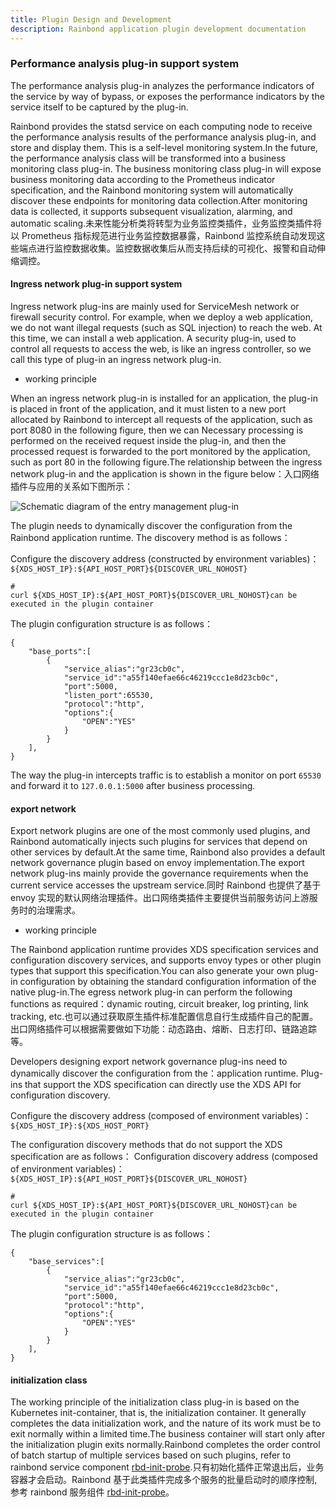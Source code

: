 ```yaml
---
title: Plugin Design and Development
description: Rainbond application plugin development documentation
---
```


### Performance analysis plug-in support system

The performance analysis plug-in analyzes the performance indicators of the service by way of bypass, or exposes the performance indicators by the service itself to be captured by the plug-in.

Rainbond provides the statsd service on each computing node to receive the performance analysis results of the performance analysis plug-in, and store and display them. This is a self-level monitoring system.In the future, the performance analysis class will be transformed into a business monitoring class plug-in. The business monitoring class plug-in will expose business monitoring data according to the Prometheus indicator specification, and the Rainbond monitoring system will automatically discover these endpoints for monitoring data collection.After monitoring data is collected, it supports subsequent visualization, alarming, and automatic scaling.未来性能分析类将转型为业务监控类插件，业务监控类插件将以 Prometheus 指标规范进行业务监控数据暴露，Rainbond 监控系统自动发现这些端点进行监控数据收集。监控数据收集后从而支持后续的可视化、报警和自动伸缩调控。

#### Ingress network plug-in support system

Ingress network plug-ins are mainly used for ServiceMesh network or firewall security control. For example, when we deploy a web application, we do not want illegal requests (such as SQL injection) to reach the web. At this time, we can install a web application. A security plug-in, used to control all requests to access the web, is like an ingress controller, so we call this type of plug-in an ingress network plug-in.

- working principle

When an ingress network plug-in is installed for an application, the plug-in is placed in front of the application, and it must listen to a new port allocated by Rainbond to intercept all requests of the application, such as port 8080 in the following figure, then we can Necessary processing is performed on the received request inside the plug-in, and then the processed request is forwarded to the port monitored by the application, such as port 80 in the following figure.The relationship between the ingress network plug-in and the application is shown in the figure below：入口网络插件与应用的关系如下图所示：

![Schematic diagram of the entry management plug-in](https://grstatic.oss-cn-shanghai.aliyuncs.com/images/other/net-ingress-plugin.png)

The plugin needs to dynamically discover the configuration from the Rainbond application runtime. The discovery method is as follows：

Configure the discovery address (constructed by environment variables)： `${XDS_HOST_IP}:${API_HOST_PORT}${DISCOVER_URL_NOHOST}`

```
#
curl ${XDS_HOST_IP}:${API_HOST_PORT}${DISCOVER_URL_NOHOST}can be executed in the plugin container
```

The plugin configuration structure is as follows：

```
{
    "base_ports":[
        {
            "service_alias":"gr23cb0c",
            "service_id":"a55f140efae66c46219ccc1e8d23cb0c",
            "port":5000,
            "listen_port":65530,
            "protocol":"http",
            "options":{
                "OPEN":"YES"
            }
        }
    ],
}
```

The way the plug-in intercepts traffic is to establish a monitor on port `65530` and forward it to `127.0.0.1:5000` after business processing.

#### export network

Export network plugins are one of the most commonly used plugins, and Rainbond automatically injects such plugins for services that depend on other services by default.At the same time, Rainbond also provides a default network governance plugin based on envoy implementation.The export network plug-ins mainly provide the governance requirements when the current service accesses the upstream service.同时 Rainbond 也提供了基于 envoy 实现的默认网络治理插件。出口网络类插件主要提供当前服务访问上游服务时的治理需求。

- working principle

The Rainbond application runtime provides XDS specification services and configuration discovery services, and supports envoy types or other plugin types that support this specification.You can also generate your own plug-in configuration by obtaining the standard configuration information of the native plug-in.The egress network plug-in can perform the following functions as required：dynamic routing, circuit breaker, log printing, link tracking, etc.也可以通过获取原生插件标准配置信息自行生成插件自己的配置。出口网络插件可以根据需要做如下功能：动态路由、熔断、日志打印、链路追踪等。

Developers designing export network governance plug-ins need to dynamically discover the configuration from the：application runtime. Plug-ins that support the XDS specification can directly use the XDS API for configuration discovery.

Configure the discovery address (composed of environment variables)： `${XDS_HOST_IP}:${XDS_HOST_PORT}`

The configuration discovery methods that do not support the XDS specification are as follows： Configuration discovery address (composed of environment variables)： `${XDS_HOST_IP}:${API_HOST_PORT}${DISCOVER_URL_NOHOST}`

```
#
curl ${XDS_HOST_IP}:${API_HOST_PORT}${DISCOVER_URL_NOHOST}can be executed in the plugin container
```

The plugin configuration structure is as follows：

```
{
    "base_services":[
        {
            "service_alias":"gr23cb0c",
            "service_id":"a55f140efae66c46219ccc1e8d23cb0c",
            "port":5000,
            "protocol":"http",
            "options":{
                "OPEN":"YES"
            }
        }
    ],
}
```

#### initialization class

The working principle of the initialization class plug-in is based on the Kubernetes init-container, that is, the initialization container. It generally completes the data initialization work, and the nature of its work must be to exit normally within a limited time.The business container will start only after the initialization plugin exits normally.Rainbond completes the order control of batch startup of multiple services based on such plugins, refer to rainbond service component [rbd-init-probe](https://github.com/goodrain/rainbond/tree/master/cmd/init-probe).只有初始化插件正常退出后，业务容器才会启动。Rainbond 基于此类插件完成多个服务的批量启动时的顺序控制, 参考 rainbond 服务组件 [rbd-init-probe](https://github.com/goodrain/rainbond/tree/master/cmd/init-probe)。
